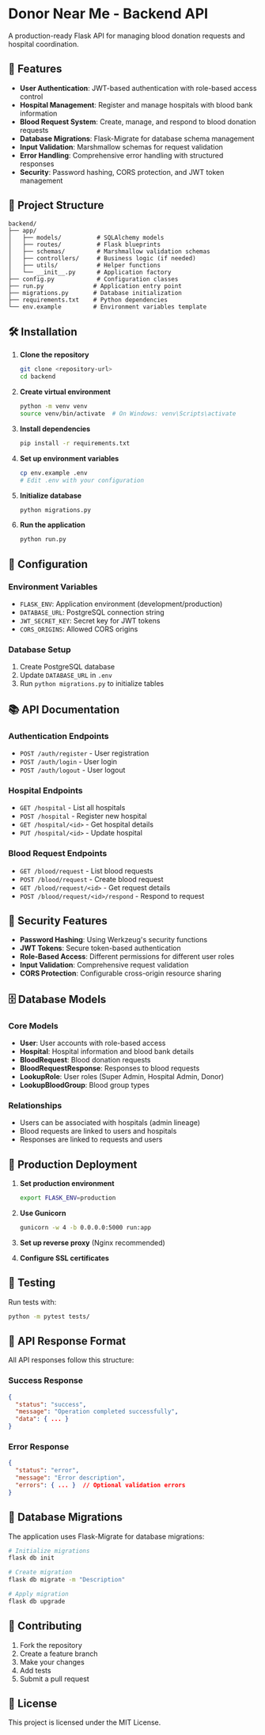 # Donor Near Me - Backend API

A production-ready Flask API for managing blood donation requests and hospital coordination.

## 🚀 Features

- **User Authentication**: JWT-based authentication with role-based access control
- **Hospital Management**: Register and manage hospitals with blood bank information
- **Blood Request System**: Create, manage, and respond to blood donation requests
- **Database Migrations**: Flask-Migrate for database schema management
- **Input Validation**: Marshmallow schemas for request validation
- **Error Handling**: Comprehensive error handling with structured responses
- **Security**: Password hashing, CORS protection, and JWT token management

## 📁 Project Structure

```
backend/
├── app/
│   ├── models/          # SQLAlchemy models
│   ├── routes/          # Flask blueprints
│   ├── schemas/         # Marshmallow validation schemas
│   ├── controllers/     # Business logic (if needed)
│   ├── utils/           # Helper functions
│   └── __init__.py      # Application factory
├── config.py            # Configuration classes
├── run.py              # Application entry point
├── migrations.py       # Database initialization
├── requirements.txt    # Python dependencies
└── env.example         # Environment variables template
```

## 🛠️ Installation

1. **Clone the repository**
   ```bash
   git clone <repository-url>
   cd backend
   ```

2. **Create virtual environment**
   ```bash
   python -m venv venv
   source venv/bin/activate  # On Windows: venv\Scripts\activate
   ```

3. **Install dependencies**
   ```bash
   pip install -r requirements.txt
   ```

4. **Set up environment variables**
   ```bash
   cp env.example .env
   # Edit .env with your configuration
   ```

5. **Initialize database**
   ```bash
   python migrations.py
   ```

6. **Run the application**
   ```bash
   python run.py
   ```

## 🔧 Configuration

### Environment Variables

- `FLASK_ENV`: Application environment (development/production)
- `DATABASE_URL`: PostgreSQL connection string
- `JWT_SECRET_KEY`: Secret key for JWT tokens
- `CORS_ORIGINS`: Allowed CORS origins

### Database Setup

1. Create PostgreSQL database
2. Update `DATABASE_URL` in `.env`
3. Run `python migrations.py` to initialize tables

## 📚 API Documentation

### Authentication Endpoints

- `POST /auth/register` - User registration
- `POST /auth/login` - User login
- `POST /auth/logout` - User logout

### Hospital Endpoints

- `GET /hospital` - List all hospitals
- `POST /hospital` - Register new hospital
- `GET /hospital/<id>` - Get hospital details
- `PUT /hospital/<id>` - Update hospital

### Blood Request Endpoints

- `GET /blood/request` - List blood requests
- `POST /blood/request` - Create blood request
- `GET /blood/request/<id>` - Get request details
- `POST /blood/request/<id>/respond` - Respond to request

## 🔐 Security Features

- **Password Hashing**: Using Werkzeug's security functions
- **JWT Tokens**: Secure token-based authentication
- **Role-Based Access**: Different permissions for different user roles
- **Input Validation**: Comprehensive request validation
- **CORS Protection**: Configurable cross-origin resource sharing

## 🗄️ Database Models

### Core Models

- **User**: User accounts with role-based access
- **Hospital**: Hospital information and blood bank details
- **BloodRequest**: Blood donation requests
- **BloodRequestResponse**: Responses to blood requests
- **LookupRole**: User roles (Super Admin, Hospital Admin, Donor)
- **LookupBloodGroup**: Blood group types

### Relationships

- Users can be associated with hospitals (admin lineage)
- Blood requests are linked to users and hospitals
- Responses are linked to requests and users

## 🚀 Production Deployment

1. **Set production environment**
   ```bash
   export FLASK_ENV=production
   ```

2. **Use Gunicorn**
   ```bash
   gunicorn -w 4 -b 0.0.0.0:5000 run:app
   ```

3. **Set up reverse proxy** (Nginx recommended)

4. **Configure SSL certificates**

## 🧪 Testing

Run tests with:
```bash
python -m pytest tests/
```

## 📝 API Response Format

All API responses follow this structure:

### Success Response
```json
{
  "status": "success",
  "message": "Operation completed successfully",
  "data": { ... }
}
```

### Error Response
```json
{
  "status": "error",
  "message": "Error description",
  "errors": { ... }  // Optional validation errors
}
```

## 🔄 Database Migrations

The application uses Flask-Migrate for database migrations:

```bash
# Initialize migrations
flask db init

# Create migration
flask db migrate -m "Description"

# Apply migration
flask db upgrade
```

## 🤝 Contributing

1. Fork the repository
2. Create a feature branch
3. Make your changes
4. Add tests
5. Submit a pull request

## 📄 License

This project is licensed under the MIT License. 